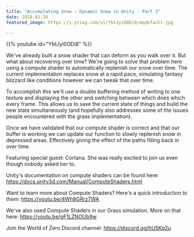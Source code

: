 ```yaml
---
title: "Accumulating Snow - Dynamic Snow in Unity - Part 3"
date: 2018-02-26
featured_image: https://i.ytimg.com/vi/YbtJyi0ODi8/mqdefault.jpg

---
```


{{% youtube id="YbtJyi0ODi8" %}}

We've already built a snow shader that can deform as you walk over it. But what about recovering over time? We're going to solve that problem here using a compute shader to automatically replenish our snow over time. The current implementation replaces snow at a rapid pace, simulating fantasy blizzard like conditions however we can tweak that over time.

To accomplish this we'll use a double buffering method of writing to one texture and displaying the other and switching between which does which every frame. This allows us to save the current state of things and build the new state simultaneously (and hopefully also addresses some of the issues people encountered with the grass implementation).

Once we have validated that our compute shader is correct and that our buffer is working we can update our function to slowly replenish snow in depressed areas. Effectively giving the effect of the paths filling back in over time.

Featuring special guest: Cortana. She was really excited to join us even though nobody asked her to.

Unity's documentation on compute shaders can be found here: https://docs.unity3d.com/Manual/ComputeShaders.html

Want to learn more about Compute Shaders? Here's a quick introduction to them: https://youtu.be/4Wh8GRrz7WA

We've also used Compute Shaders in our Grass simulation. More on that here: https://youtu.be/gF1LZNOUb9w

Join the World of Zero Discord channel: https://discord.gg/hU5Kq2u